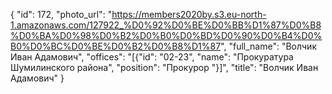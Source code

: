 {
    "id": 172,
    "photo_url": "https://members2020by.s3.eu-north-1.amazonaws.com/127922_%D0%92%D0%BE%D0%BB%D1%87%D0%B8%D0%BA%D0%98%D0%B2%D0%B0%D0%BD%D0%90%D0%B4%D0%B0%D0%BC%D0%BE%D0%B2%D0%B8%D1%87",
    "full_name": "Волчик Иван Адамович",
    "offices": "[{\"id\": \"02-23\", \"name\": \"Прокуратура Шумилинского района\", \"position\": \"Прокурор \"}]",
    "title": "Волчик Иван Адамович"
}